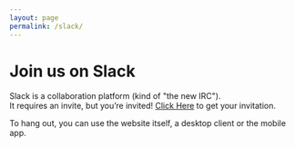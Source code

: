 ```yaml
---
layout: page
permalink: /slack/
---
```

# Join us on Slack

Slack is a collaboration platform (kind of "the new IRC").  
It requires an invite, but you’re invited! [Click Here](https://join.slack.com/t/atlassianps/shared_invite/MjM3ODE0ODA4MDUzLTE1MDQ3OTc5OTQtZjk5ZDNlOWU4MA) to get your invitation.

To hang out, you can use the website itself, a desktop client or the mobile app.
